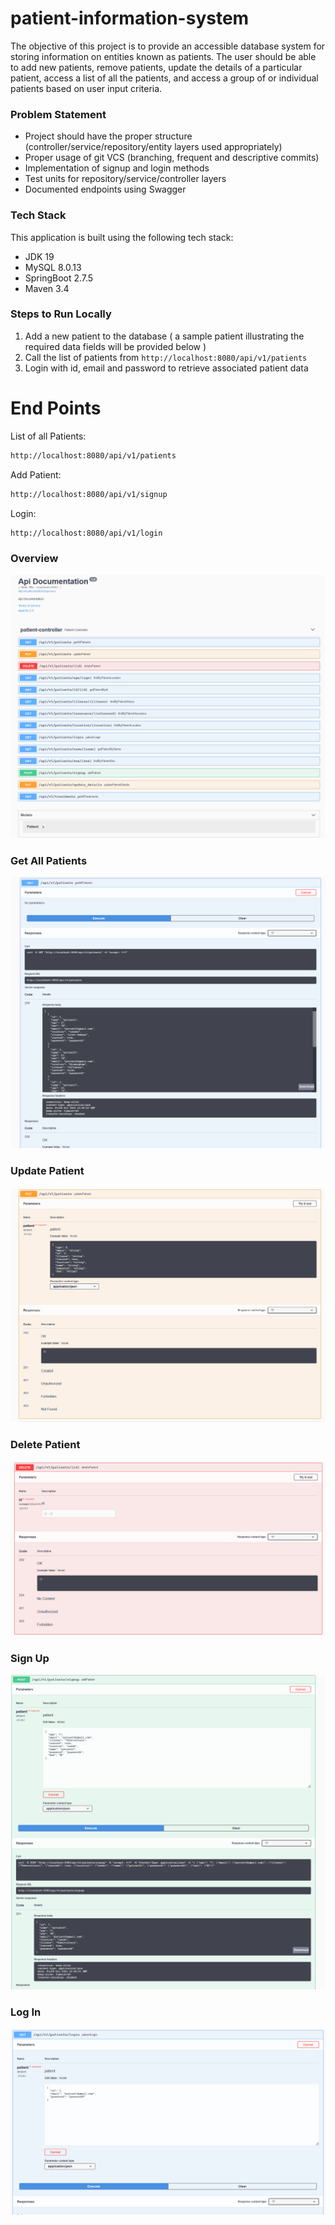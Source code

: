 # patient-information-system

The objective of this project is to provide an accessible database system for storing information on entities known as patients. The user should be able to add new patients, remove patients, update the details of a particular patient, access a list of all the patients, and access a group of or individual patients based on user input criteria.

### Problem Statement
- Project should have the proper structure (controller/service/repository/entity layers used appropriately)
- Proper usage of git VCS (branching, frequent and descriptive commits)
- Implementation of signup and login methods
- Test units for repository/service/controller layers
- Documented endpoints using Swagger


### Tech Stack
This application is built using the following tech stack:
- JDK 19
- MySQL 8.0.13
- SpringBoot 2.7.5
- Maven 3.4

### Steps to Run Locally
1. Add a new patient to the database ( a sample patient illustrating the required data fields will be provided below )
2. Call the list of patients from `http://localhost:8080/api/v1/patients`
3. Login with id, email and password to retrieve associated patient data

# End Points
List of all Patients:

```bash
http://localhost:8080/api/v1/patients
```

Add Patient:

```bash
http://localhost:8080/api/v1/signup
```

Login:

```bash
http://localhost:8080/api/v1/login
```
### Overview
![Image Not Found](images/Swagger_Overview.png)

### Get All Patients
![Image Not Found](images/GetAll.png)

### Update Patient
![Image Not Found](images/UpdatePatient.png)

### Delete Patient
![Image Not Found](images/DeletePatient.png)

### Sign Up
![Image Not Found](images/Signup.png)

### Log In
![Image Not Found](images/Login.png)